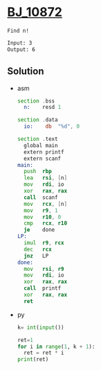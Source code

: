 # [BJ_10872](https://acmicpc.net/problem/10872)

```en
Find n!
```

```txt
Input: 3
Output: 6
```

## Solution

* asm

  ```asm
  section .bss
    n:    resd 1

  section .data
    io:    db  "%d", 0

  section .text
    global main
    extern printf
    extern scanf
  main:
    push  rbp
    lea   rsi, [n]
    mov   rdi, io
    xor   rax, rax
    call  scanf
    mov   rcx, [n]
    mov   r9, 1
    mov   r10, 0
    cmp   rcx, r10
    je    done
  LP:
    imul  r9, rcx
    dec   rcx
    jnz   LP
  done:
    mov   rsi, r9
    mov   rdi, io
    xor   rax, rax
    call  printf
    xor   rax, rax
    ret
  ```

* py

  ```py
  k= int(input())

  ret=1
  for i in range(1, k + 1):
    ret = ret * i
  print(ret)
  ```
